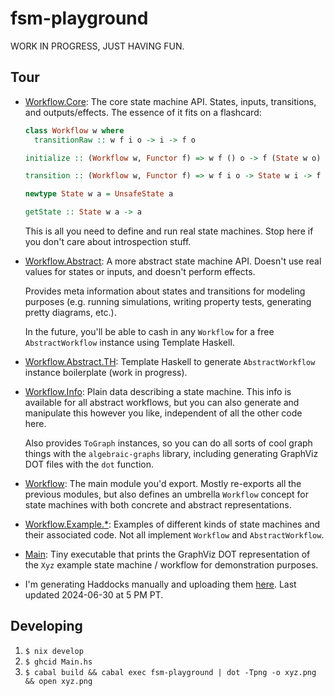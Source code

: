 # fsm-playground

WORK IN PROGRESS, JUST HAVING FUN.

## Tour

- [Workflow.Core](./src/Workflow/Core.hs): The core state machine API. States,
  inputs, transitions, and outputs/effects. The essence of it fits on a
  flashcard:

  ```haskell
  class Workflow w where
    transitionRaw :: w f i o -> i -> f o

  initialize :: (Workflow w, Functor f) => w f () o -> f (State w o)

  transition :: (Workflow w, Functor f) => w f i o -> State w i -> f (State w o)

  newtype State w a = UnsafeState a

  getState :: State w a -> a
  ```

  This is all you need to define and run real state machines. Stop here if you
  don't care about introspection stuff.

- [Workflow.Abstract](./src/Workflow/Abstract.hs): A more abstract state machine
  API. Doesn't use real values for states or inputs, and doesn't perform
  effects.

  Provides meta information about states and transitions for modeling purposes
  (e.g. running simulations, writing property tests, generating pretty diagrams,
  etc.).

  In the future, you'll be able to cash in any `Workflow` for a free
  `AbstractWorkflow` instance using Template Haskell.

- [Workflow.Abstract.TH](./src/Workflow/Abstract/TH.hs): Template Haskell to
  generate `AbstractWorkflow` instance boilerplate (work in progress).

- [Workflow.Info](./src/Workflow/Info.hs): Plain data describing a state
  machine. This info is available for all abstract workflows, but you can also
  generate and manipulate this however you like, independent of all the other
  code here.

  Also provides `ToGraph` instances, so you can do all sorts of cool graph
  things with the `algebraic-graphs` library, including generating GraphViz DOT
  files with the `dot` function.

- [Workflow](./src/Workflow.hs): The main module you'd export. Mostly re-exports
  all the previous modules, but also defines an umbrella `Workflow` concept for
  state machines with both concrete and abstract representations.

- [Workflow.Example.*](./src/Workflow/Example/): Examples of different kinds of
  state machines and their associated code. Not all implement `Workflow` and
  `AbstractWorkflow`.

- [Main](./src/Main.hs): Tiny executable that prints the GraphViz DOT
  representation of the `Xyz` example state machine / workflow for demonstration
  purposes.

- I'm generating Haddocks manually and uploading them
  [here](https://s3.evanrelf.com/fsm-playground/). Last updated 2024-06-30 at
  5 PM PT.

## Developing

1. `$ nix develop`
2. `$ ghcid Main.hs`
3. `$ cabal build && cabal exec fsm-playground | dot -Tpng -o xyz.png && open xyz.png`

